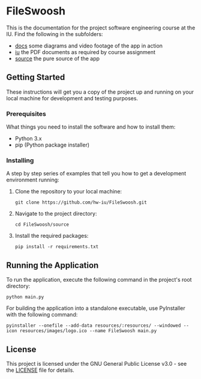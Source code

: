 # FileSwoosh

This is the documentation for the project software engineering course at the IU.
Find the following in the subfolders:

- [docs](./docs/) some diagrams and video footage of the app in action
- [iu](./iu/) the PDF documents as required by course assignment
- [source](./source/) the pure source of the app

## Getting Started

These instructions will get you a copy of the project up and running on your local machine for development and testing purposes.

### Prerequisites

What things you need to install the software and how to install them:

- Python 3.x
- pip (Python package installer)

### Installing

A step by step series of examples that tell you how to get a development environment running:

1. Clone the repository to your local machine:
   ```shell
   git clone https://github.com/hw-iu/FileSwoosh.git
   ```
2. Navigate to the project directory:
   ```shell
   cd FileSwoosh/source
   ```
3. Install the required packages:
   ```shell
   pip install -r requirements.txt
   ```

## Running the Application

To run the application, execute the following command in the project's root directory:

```shell
python main.py
```

For building the application into a standalone executable, use PyInstaller with the following command:

```shell
pyinstaller --onefile --add-data resources/:resources/ --windowed --icon resources/images/logo.ico --name FileSwoosh main.py
```

## License

This project is licensed under the GNU General Public License v3.0 - see the [LICENSE](source/LICENSE) file for details.

